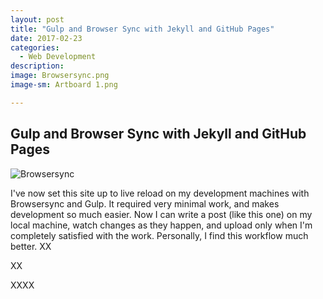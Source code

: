 ```yaml
---
layout: post
title: "Gulp and Browser Sync with Jekyll and GitHub Pages"
date: 2017-02-23
categories:
  - Web Development
description: 
image: Browsersync.png
image-sm: Artboard 1.png

---
```


## Gulp and Browser Sync with Jekyll and GitHub Pages


![Browsersync](Browsersync.png)

I've now set this site up to live reload on my development machines with Browsersync and Gulp. It required very minimal work, and makes development so much easier.
Now I can write a post (like this one) on my local machine, watch changes as they happen, and upload only when I'm completely satisfied with the work.
Personally, I find this workflow much better.
XX

XX

XXXX

<!--XX-->
